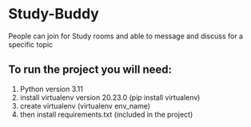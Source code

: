 # Study-Buddy
People can join for Study rooms and able to message and discuss for a specific topic

To run the project you will need:
---------------------------------
1. Python version 3.11
2. install virtualenv version 20.23.0 (pip install virtualenv)
3. create virtualenv (virtualenv env_name)
4. then install requirements.txt (included in the project)
